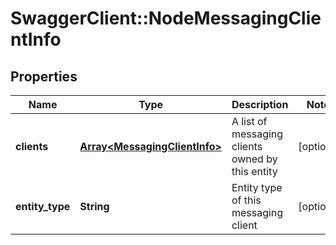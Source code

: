 # SwaggerClient::NodeMessagingClientInfo

## Properties
Name | Type | Description | Notes
------------ | ------------- | ------------- | -------------
**clients** | [**Array&lt;MessagingClientInfo&gt;**](MessagingClientInfo.md) | A list of messaging clients owned by this entity | [optional] 
**entity_type** | **String** | Entity type of this messaging client | [optional] 


